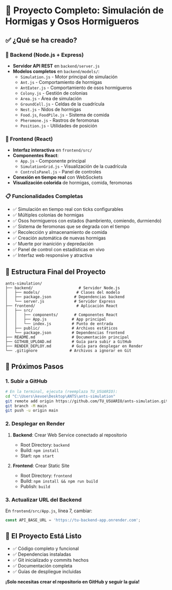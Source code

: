 # 🐜 Proyecto Completo: Simulación de Hormigas y Osos Hormigueros

## ✅ ¿Qué se ha creado?

### 🔧 Backend (Node.js + Express)
- **Servidor API REST** en `backend/server.js`
- **Modelos completos** en `backend/models/`:
  - `Simulation.js` - Motor principal de simulación
  - `Ant.js` - Comportamiento de hormigas
  - `AntEater.js` - Comportamiento de osos hormigueros  
  - `Colony.js` - Gestión de colonias
  - `Area.js` - Área de simulación
  - `GroundCell.js` - Celdas de la cuadrícula
  - `Nest.js` - Nidos de hormigas
  - `Food.js`, `FoodPile.js` - Sistema de comida
  - `Pheromone.js` - Rastros de feromonas
  - `Position.js` - Utilidades de posición

### 🎨 Frontend (React)
- **Interfaz interactiva** en `frontend/src/`
- **Componentes React**:
  - `App.js` - Componente principal
  - `SimulationGrid.js` - Visualización de la cuadrícula
  - `ControlsPanel.js` - Panel de controles
- **Conexión en tiempo real** con WebSockets
- **Visualización colorida** de hormigas, comida, feromonas

### 📋 Funcionalidades Completas
- ✅ Simulación en tiempo real con ticks configurables
- ✅ Múltiples colonias de hormigas
- ✅ Osos hormigueros con estados (hambriento, comiendo, durmiendo)
- ✅ Sistema de feromonas que se degrada con el tiempo
- ✅ Recolección y almacenamiento de comida
- ✅ Creación automática de nuevas hormigas
- ✅ Muerte por inanición y depredación
- ✅ Panel de control con estadísticas en vivo
- ✅ Interfaz web responsive y atractiva

## 📁 Estructura Final del Proyecto
```
ants-simulation/
├── backend/                    # Servidor Node.js
│   ├── models/                # Clases del modelo
│   ├── package.json          # Dependencias backend
│   └── server.js             # Servidor Express
├── frontend/                  # Aplicación React
│   ├── src/
│   │   ├── components/       # Componentes React
│   │   ├── App.js           # App principal
│   │   └── index.js         # Punto de entrada
│   ├── public/              # Archivos estáticos
│   └── package.json         # Dependencias frontend
├── README.md                # Documentación principal
├── GITHUB_UPLOAD.md         # Guía para subir a GitHub
├── RENDER_DEPLOY.md         # Guía para desplegar en Render
└── .gitignore              # Archivos a ignorar en Git
```

## 🚀 Próximos Pasos

### 1. Subir a GitHub
```bash
# En la terminal, ejecuta (reemplaza TU_USUARIO):
cd "C:\Users\kevoe\Desktop\ANTS\ants-simulation"
git remote add origin https://github.com/TU_USUARIO/ants-simulation.git
git branch -M main
git push -u origin main
```

### 2. Desplegar en Render
1. **Backend**: Crear Web Service conectado al repositorio
   - Root Directory: `backend`
   - Build: `npm install`
   - Start: `npm start`

2. **Frontend**: Crear Static Site
   - Root Directory: `frontend`  
   - Build: `npm install && npm run build`
   - Publish: `build`

### 3. Actualizar URL del Backend
En `frontend/src/App.js`, línea 7, cambiar:
```javascript
const API_BASE_URL = 'https://tu-backend-app.onrender.com';
```

## 🎯 El Proyecto Está Listo
- ✅ Código completo y funcional
- ✅ Dependencias instaladas
- ✅ Git inicializado y commits hechos
- ✅ Documentación completa
- ✅ Guías de despliegue incluidas

**¡Solo necesitas crear el repositorio en GitHub y seguir la guía!**
